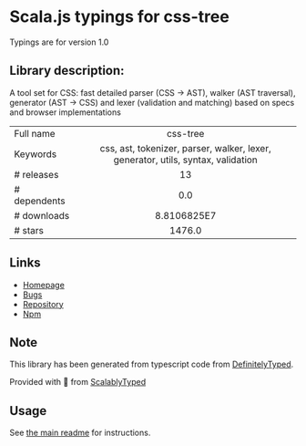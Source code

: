 
# Scala.js typings for css-tree

Typings are for version 1.0

## Library description:
A tool set for CSS: fast detailed parser (CSS → AST), walker (AST traversal), generator (AST → CSS) and lexer (validation and matching) based on specs and browser implementations

|                    |                 |
| ------------------ | :-------------: |
| Full name          | css-tree |
| Keywords           | css, ast, tokenizer, parser, walker, lexer, generator, utils, syntax, validation |
| # releases         | 13 |
| # dependents       | 0.0 |
| # downloads        | 8.8106825E7 |
| # stars            | 1476.0 |

## Links
- [Homepage](https://github.com/csstree/csstree#readme)
- [Bugs](https://github.com/csstree/csstree/issues)
- [Repository](https://github.com/csstree/csstree)
- [Npm](https://www.npmjs.com/package/css-tree)
    


## Note
This library has been generated from typescript code from [DefinitelyTyped](https://definitelytyped.org).

Provided with :purple_heart: from [ScalablyTyped](https://github.com/oyvindberg/ScalablyTyped)

## Usage
See [the main readme](../../readme.md) for instructions.


